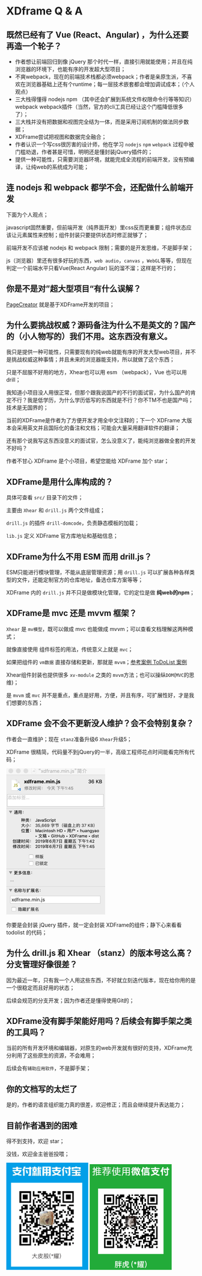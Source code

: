 # XDframe Q & A

## 既然已经有了 Vue (React、Angular) ，为什么还要再造一个轮子？

* 作者想让前端回归到像 jQuery 那个时代一样，直接引用就能使用；并且在纯浏览器的环境下，也能有序的开发超大型项目；
* 不爽webpack，现在的前端技术栈都必须webpack；作者是亲原生派，不喜欢在浏览器基础上还有个runtime；每一层技术嵌套都会增加调试成本；（个人观点）
* 三大栈得懂得 nodejs npm （其中还会扩展到系统文件权限命令行等等知识） webpack webpack插件（当然，官方的cli工具已经让这个门槛降低很多了）；
* 三大栈并没有把数据和视图完全结为一体，而是采用订阅机制的做法同步数据；
* XDFrame尝试把视图和数据完全融合；
* 作者认识一个写css很厉害的设计师，他在学习 `nodejs` `npm` `webpack` 过程中被门槛劝退，作者甚是可惜，明明还是懂封装jQuery插件的；
* 提供一种可能性，只需要浏览器环境，就能完成全流程的前端开发，没有预编译，让纯web的系统成为可能；

## 连 nodejs 和 webpack 都学不会，还配做什么前端开发

下面为个人观点；

javascript固然重要，但前端开发（纯界面开发）里css反而更重要；组件状态应该让元素属性来控制；组件封装只要提供状态时修正就够了；

前端开发不应该被 nodejs 和 webpack 限制；需要的是开发思维，不是脚手架；

js（浏览器）里还有很多好玩的东西，`web audio`，`canvas` ，`WebGL`等等，但现在判定一个前端水平只看Vue(React Angular) 玩的溜不溜；这样是不行的；

## 你是不是对”超大型项目“有什么误解？

[PageCreator](https://kirakiray.com/pageCreator/) 就是基于XDFrame开发的项目；

## 为什么要挑战权威？源码备注为什么不是英文的？国产的（小人物写的）我们不用。这东西没有意义。

我只是提供一种可能性，只需要现有的纯web就能有序的开发大型web项目，并不是挑战权威这种事情；并且未来的浏览器能支持，所以就做了这个东西；

只是不屈服不好用的地方，Xhear也可以用 esm （webpack），Vue 也可以用 drill；

我知道小项目没人用很正常，但那个跟我说国产的不行的面试官，为什么国产的肯定不行？我是低学历，为什么学历低写的东西就是不行？你不TM不也是国产吗；技术是无国界的；

当前的XDFrame是作者为了方便开发才用全中文注释的；下一个 XDFrame 大版本会采用英文并且国际化的备注和文档；可能会大量采用翻译软件的翻译；

还有那个说我写这东西没意义的面试官，怎么没意义了，能纯浏览器做全套的开发不好吗？

作者不甘心 XDFrame 是个小项目，希望您能给 XDFrame 加个 star；

## XDFrame是用什么库构成的？

具体可查看 `src/` 目录下的文件；

主要由 `Xhear` 和 `drill.js` 两个文件组成；

`drill.js` 的插件 `drill-domcode`，负责静态模板的加载；

`lib.js` 定义 XDFrame 官方库地址和基础信息；

## XDFrame为什么不用 ESM 而用 drill.js？

ESM只能进行模块管理，不能从底层管理资源；用 `drill.js` 可以扩展各种各样类型的文件，还能定制官方的仓库地址，备选仓库方案等等；

XDFrame 内的 `drill.js` 并不只是做模块化管理，它的定位是做 **纯web的npm**；

## XDFrame是 mvc 还是 mvvm 框架？

`Xhear` 是 `mv模型`，既可以做成 mvc 也能做成 mvvm；可以查看文档理解这两种模式；

就像直接使用 组件标签的用法，传统意义上就是 `mvc`；

如果把组件的 `vm数据` 直接存储和更新，那就是 `mvvm`；[参考案例 ToDoList 案例](todolist.md)

Xhear组件封装也提供很多 `xv-module` 之类的 `mvvm`方法；也可以操纵`DOM`(`MVC`的思维)；

是 `mvvm` 或 `mvc` 并不是重点，重点是好用，方便，并且有序，可扩展性好，才是我们想要的东西；

## XDFrame 会不会不更新没人维护？会不会特别复杂？

作者会一直维护；现在 `stanz`准备升级6 `Xhear`升级5；

XDFrame 很精简，代码量不到jQuery的一半，高级工程师花点时间能看完所有代码；

<img src="sources/xdframe_fime_info.jpeg" width="263"/>

你要是会封装 jQuery 插件，就一定会封装 XDFrame的组件；静下心来看看 todolist 的代码；

## 为什么 drill.js 和 Xhear （stanz）的版本号这么高？分支管理好像很差？

因为最近一年，只有我一个人用这些东西，不好就立刻迭代版本，现在给你用的是一个很稳定而且好用的状态；

后续会规范的分支开发；因为作者还是懂得使用Git的；

## XDFrame没有脚手架能好用吗？后续会有脚手架之类的工具吗？

当前的所有开发环境和编辑器，对原生的web开发就有很好的支持，XDFrame充分利用了这些原生的资源，不会难用；

后续会有`辅助应用软件`，不是脚手架；

## 你的文档写的太烂了

是的，作者的语言组织能力真的很差，欢迎修正；而且会继续提升表达能力；

## 目前作者遇到的困难

得不到支持，欢迎 star；

没钱，欢迎金主爸爸投喂；

<img src="sources/alipay.png" width="218" />

<img src="sources/wxpay.png" width="218" />
